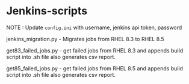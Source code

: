 # Jenkins-scripts

NOTE : Update `config.ini` with username, jenkins api token, password

jenkins_migration.py - Migrates jobs from RHEL 8.3 to RHEL 8.5

get83_failed_jobs.py - get failed jobs from RHEL 8.3 and appends build script into .sh file also generates csv report.

get85_failed_jobs.py - get failed jobs from RHEL 8.5 and appends build script into .sh file also generates csv report.

